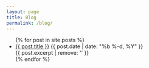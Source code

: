 ```yaml
---
layout: page
title: Blog
permalink: /blog/
---
```



  <ul class="posts">
    {% for post in site.posts %}
      <li>
        <div class="post-wrapper">
        <div class="post-part">
          <a class="post-link" href="{{ post.url }}">{{ post.title }}</a>
          <span class="post-date">{{ post.date | date: "%b %-d, %Y" }}</span>
        </div>
        <div class="post-part">
          {{ post.excerpt | remove: '<img>' }}
        </div>
        </div>
      </li>
    {% endfor %}
  </ul>
